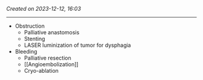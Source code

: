 *Created on 2023-12-12, 16:03* 

---
- Obstruction
	- Palliative anastomosis
	- Stenting
	- LASER luminization of tumor for dysphagia
- Bleeding
	- Palliative resection
	- [[Angioembolization]] 
	- Cryo-ablation 